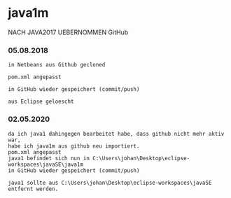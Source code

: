 # java1m
NACH JAVA2017 UEBERNOMMEN 
GitHub



### 05.08.2018
```
in Netbeans aus Github gecloned

pom.xml angepasst
   
in GitHub wieder gespeichert (commit/push)

aus Eclipse geloescht
```

### 02.05.2020
```
da ich java1 dahingegen bearbeitet habe, dass github nicht mehr aktiv war,
habe ich java1m aus github neu importiert.
pom.xml angepasst 
java1 befindet sich nun in C:\Users\johan\Desktop\eclipse-workspaces\javaSE\java1m
in GitHub wieder gespeichert (commit/push)

java1 sollte aus C:\Users\johan\Desktop\eclipse-workspaces\javaSE entfernt werden.
```

